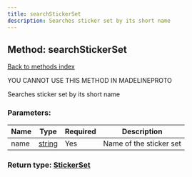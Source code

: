 ```yaml
---
title: searchStickerSet
description: Searches sticker set by its short name
---
```

## Method: searchStickerSet  
[Back to methods index](index.md)


YOU CANNOT USE THIS METHOD IN MADELINEPROTO


Searches sticker set by its short name

### Parameters:

| Name     |    Type       | Required | Description |
|----------|---------------|----------|-------------|
|name|[string](../types/string.md) | Yes|Name of the sticker set|


### Return type: [StickerSet](../types/StickerSet.md)

